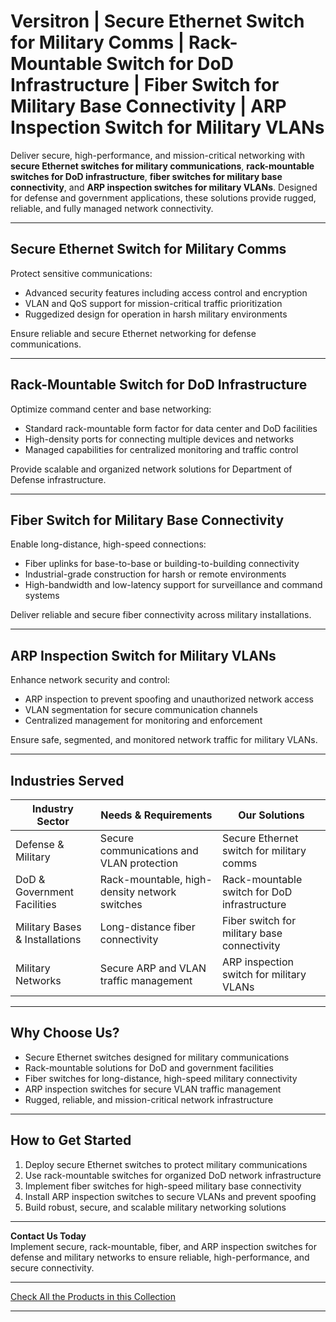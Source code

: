 # Versitron | Secure Ethernet Switch for Military Comms | Rack-Mountable Switch for DoD Infrastructure | Fiber Switch for Military Base Connectivity | ARP Inspection Switch for Military VLANs

Deliver secure, high-performance, and mission-critical networking with **secure Ethernet switches for military communications**, **rack-mountable switches for DoD infrastructure**, **fiber switches for military base connectivity**, and **ARP inspection switches for military VLANs**. Designed for defense and government applications, these solutions provide rugged, reliable, and fully managed network connectivity.

---

## Secure Ethernet Switch for Military Comms

Protect sensitive communications:

- Advanced security features including access control and encryption  
- VLAN and QoS support for mission-critical traffic prioritization  
- Ruggedized design for operation in harsh military environments  

Ensure reliable and secure Ethernet networking for defense communications.

---

## Rack-Mountable Switch for DoD Infrastructure

Optimize command center and base networking:

- Standard rack-mountable form factor for data center and DoD facilities  
- High-density ports for connecting multiple devices and networks  
- Managed capabilities for centralized monitoring and traffic control  

Provide scalable and organized network solutions for Department of Defense infrastructure.

---

## Fiber Switch for Military Base Connectivity

Enable long-distance, high-speed connections:

- Fiber uplinks for base-to-base or building-to-building connectivity  
- Industrial-grade construction for harsh or remote environments  
- High-bandwidth and low-latency support for surveillance and command systems  

Deliver reliable and secure fiber connectivity across military installations.

---

## ARP Inspection Switch for Military VLANs

Enhance network security and control:

- ARP inspection to prevent spoofing and unauthorized network access  
- VLAN segmentation for secure communication channels  
- Centralized management for monitoring and enforcement  

Ensure safe, segmented, and monitored network traffic for military VLANs.

---

## Industries Served

| Industry Sector             | Needs & Requirements                           | Our Solutions                               |
|-----------------------------|------------------------------------------------|--------------------------------------------|
| Defense & Military          | Secure communications and VLAN protection     | Secure Ethernet switch for military comms |
| DoD & Government Facilities | Rack-mountable, high-density network switches | Rack-mountable switch for DoD infrastructure |
| Military Bases & Installations | Long-distance fiber connectivity             | Fiber switch for military base connectivity|
| Military Networks           | Secure ARP and VLAN traffic management        | ARP inspection switch for military VLANs  |

---

## Why Choose Us?

- Secure Ethernet switches designed for military communications  
- Rack-mountable solutions for DoD and government facilities  
- Fiber switches for long-distance, high-speed military connectivity  
- ARP inspection switches for secure VLAN traffic management  
- Rugged, reliable, and mission-critical network infrastructure  

---

## How to Get Started

1. Deploy secure Ethernet switches to protect military communications  
2. Use rack-mountable switches for organized DoD network infrastructure  
3. Implement fiber switches for high-speed military base connectivity  
4. Install ARP inspection switches to secure VLANs and prevent spoofing  
5. Build robust, secure, and scalable military networking solutions  

---

**Contact Us Today**  
Implement secure, rack-mountable, fiber, and ARP inspection switches for defense and military networks to ensure reliable, high-performance, and secure connectivity.

---

[Check All the Products in this Collection](https://www.versitron.com/collections/fiber-optic-network-switches)

---
